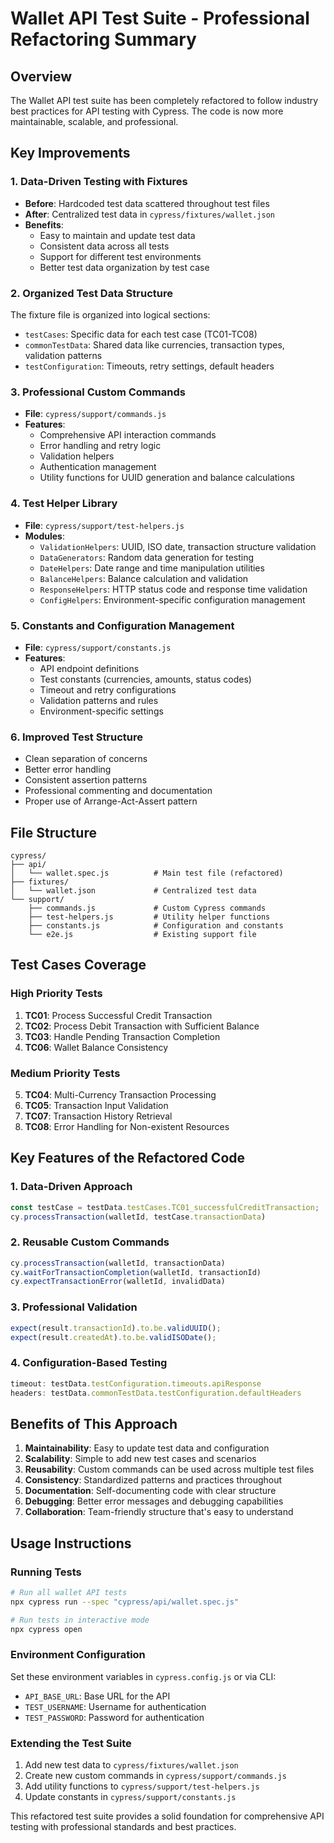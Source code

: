 # Wallet API Test Suite - Professional Refactoring Summary

## Overview
The Wallet API test suite has been completely refactored to follow industry best practices for API testing with Cypress. The code is now more maintainable, scalable, and professional.

## Key Improvements

### 1. Data-Driven Testing with Fixtures
- **Before**: Hardcoded test data scattered throughout test files
- **After**: Centralized test data in `cypress/fixtures/wallet.json`
- **Benefits**: 
  - Easy to maintain and update test data
  - Consistent data across all tests
  - Support for different test environments
  - Better test data organization by test case

### 2. Organized Test Data Structure
The fixture file is organized into logical sections:
- `testCases`: Specific data for each test case (TC01-TC08)
- `commonTestData`: Shared data like currencies, transaction types, validation patterns
- `testConfiguration`: Timeouts, retry settings, default headers

### 3. Professional Custom Commands
- **File**: `cypress/support/commands.js`
- **Features**:
  - Comprehensive API interaction commands
  - Error handling and retry logic
  - Validation helpers
  - Authentication management
  - Utility functions for UUID generation and balance calculations

### 4. Test Helper Library
- **File**: `cypress/support/test-helpers.js`
- **Modules**:
  - `ValidationHelpers`: UUID, ISO date, transaction structure validation
  - `DataGenerators`: Random data generation for testing
  - `DateHelpers`: Date range and time manipulation utilities
  - `BalanceHelpers`: Balance calculation and validation
  - `ResponseHelpers`: HTTP status code and response time validation
  - `ConfigHelpers`: Environment-specific configuration management

### 5. Constants and Configuration Management
- **File**: `cypress/support/constants.js`
- **Features**:
  - API endpoint definitions
  - Test constants (currencies, amounts, status codes)
  - Timeout and retry configurations
  - Validation patterns and rules
  - Environment-specific settings

### 6. Improved Test Structure
- Clean separation of concerns
- Better error handling
- Consistent assertion patterns
- Professional commenting and documentation
- Proper use of Arrange-Act-Assert pattern

## File Structure
```
cypress/
├── api/
│   └── wallet.spec.js          # Main test file (refactored)
├── fixtures/
│   └── wallet.json             # Centralized test data
└── support/
    ├── commands.js             # Custom Cypress commands
    ├── test-helpers.js         # Utility helper functions
    ├── constants.js            # Configuration and constants
    └── e2e.js                  # Existing support file
```

## Test Cases Coverage

### High Priority Tests
1. **TC01**: Process Successful Credit Transaction
2. **TC02**: Process Debit Transaction with Sufficient Balance
3. **TC03**: Handle Pending Transaction Completion
4. **TC06**: Wallet Balance Consistency

### Medium Priority Tests
5. **TC04**: Multi-Currency Transaction Processing
6. **TC05**: Transaction Input Validation
7. **TC07**: Transaction History Retrieval
8. **TC08**: Error Handling for Non-existent Resources

## Key Features of the Refactored Code

### 1. Data-Driven Approach
```javascript
const testCase = testData.testCases.TC01_successfulCreditTransaction;
cy.processTransaction(walletId, testCase.transactionData)
```

### 2. Reusable Custom Commands
```javascript
cy.processTransaction(walletId, transactionData)
cy.waitForTransactionCompletion(walletId, transactionId)
cy.expectTransactionError(walletId, invalidData)
```

### 3. Professional Validation
```javascript
expect(result.transactionId).to.be.validUUID();
expect(result.createdAt).to.be.validISODate();
```

### 4. Configuration-Based Testing
```javascript
timeout: testData.testConfiguration.timeouts.apiResponse
headers: testData.commonTestData.testConfiguration.defaultHeaders
```

## Benefits of This Approach

1. **Maintainability**: Easy to update test data and configuration
2. **Scalability**: Simple to add new test cases and scenarios
3. **Reusability**: Custom commands can be used across multiple test files
4. **Consistency**: Standardized patterns and practices throughout
5. **Documentation**: Self-documenting code with clear structure
6. **Debugging**: Better error messages and debugging capabilities
7. **Collaboration**: Team-friendly structure that's easy to understand

## Usage Instructions

### Running Tests
```bash
# Run all wallet API tests
npx cypress run --spec "cypress/api/wallet.spec.js"

# Run tests in interactive mode
npx cypress open
```

### Environment Configuration
Set these environment variables in `cypress.config.js` or via CLI:
- `API_BASE_URL`: Base URL for the API
- `TEST_USERNAME`: Username for authentication
- `TEST_PASSWORD`: Password for authentication

### Extending the Test Suite
1. Add new test data to `cypress/fixtures/wallet.json`
2. Create new custom commands in `cypress/support/commands.js`
3. Add utility functions to `cypress/support/test-helpers.js`
4. Update constants in `cypress/support/constants.js`

This refactored test suite provides a solid foundation for comprehensive API testing with professional standards and best practices.
